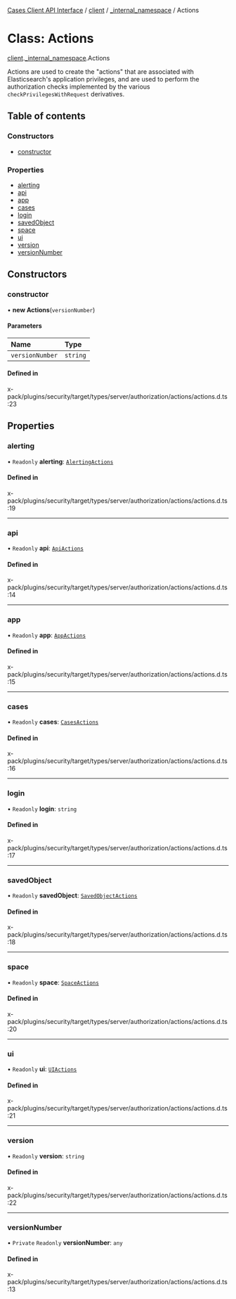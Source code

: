 [Cases Client API Interface](../README.md) / [client](../modules/client.md) / [\_internal\_namespace](../modules/client._internal_namespace.md) / Actions

# Class: Actions

[client](../modules/client.md).[_internal_namespace](../modules/client._internal_namespace.md).Actions

Actions are used to create the "actions" that are associated with Elasticsearch's
application privileges, and are used to perform the authorization checks implemented
by the various `checkPrivilegesWithRequest` derivatives.

## Table of contents

### Constructors

- [constructor](client._internal_namespace.Actions.md#constructor)

### Properties

- [alerting](client._internal_namespace.Actions.md#alerting)
- [api](client._internal_namespace.Actions.md#api)
- [app](client._internal_namespace.Actions.md#app)
- [cases](client._internal_namespace.Actions.md#cases)
- [login](client._internal_namespace.Actions.md#login)
- [savedObject](client._internal_namespace.Actions.md#savedobject)
- [space](client._internal_namespace.Actions.md#space)
- [ui](client._internal_namespace.Actions.md#ui)
- [version](client._internal_namespace.Actions.md#version)
- [versionNumber](client._internal_namespace.Actions.md#versionnumber)

## Constructors

### constructor

• **new Actions**(`versionNumber`)

#### Parameters

| Name | Type |
| :------ | :------ |
| `versionNumber` | `string` |

#### Defined in

x-pack/plugins/security/target/types/server/authorization/actions/actions.d.ts:23

## Properties

### alerting

• `Readonly` **alerting**: [`AlertingActions`](client._internal_namespace.AlertingActions.md)

#### Defined in

x-pack/plugins/security/target/types/server/authorization/actions/actions.d.ts:19

___

### api

• `Readonly` **api**: [`ApiActions`](client._internal_namespace.ApiActions.md)

#### Defined in

x-pack/plugins/security/target/types/server/authorization/actions/actions.d.ts:14

___

### app

• `Readonly` **app**: [`AppActions`](client._internal_namespace.AppActions.md)

#### Defined in

x-pack/plugins/security/target/types/server/authorization/actions/actions.d.ts:15

___

### cases

• `Readonly` **cases**: [`CasesActions`](client._internal_namespace.CasesActions.md)

#### Defined in

x-pack/plugins/security/target/types/server/authorization/actions/actions.d.ts:16

___

### login

• `Readonly` **login**: `string`

#### Defined in

x-pack/plugins/security/target/types/server/authorization/actions/actions.d.ts:17

___

### savedObject

• `Readonly` **savedObject**: [`SavedObjectActions`](client._internal_namespace.SavedObjectActions.md)

#### Defined in

x-pack/plugins/security/target/types/server/authorization/actions/actions.d.ts:18

___

### space

• `Readonly` **space**: [`SpaceActions`](client._internal_namespace.SpaceActions.md)

#### Defined in

x-pack/plugins/security/target/types/server/authorization/actions/actions.d.ts:20

___

### ui

• `Readonly` **ui**: [`UIActions`](client._internal_namespace.UIActions.md)

#### Defined in

x-pack/plugins/security/target/types/server/authorization/actions/actions.d.ts:21

___

### version

• `Readonly` **version**: `string`

#### Defined in

x-pack/plugins/security/target/types/server/authorization/actions/actions.d.ts:22

___

### versionNumber

• `Private` `Readonly` **versionNumber**: `any`

#### Defined in

x-pack/plugins/security/target/types/server/authorization/actions/actions.d.ts:13
